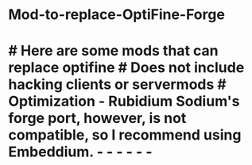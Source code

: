    <p>
 <h1> Mod-to-replace-OptiFine-Forge  <h1> 
   <p>
# Here are some mods that can replace optifine
# Does not include hacking clients or servermods
# Optimization
- Rubidium
  Sodium's forge port, however, is not compatible, so I recommend using Embeddium.
- 
- 
- 
- 
- 
- 

